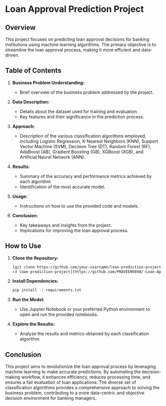 # Loan Approval Prediction Project

## Overview

This project focuses on predicting loan approval decisions for banking institutions using machine learning algorithms. The primary objective is to streamline the loan approval process, making it more efficient and data-driven.

## Table of Contents

1. **Business Problem Understanding:**
   - Brief overview of the business problem addressed by the project.

2. **Data Description:**
   - Details about the dataset used for training and evaluation.
   - Key features and their significance in the prediction process.

3. **Approach:**
   - Description of the various classification algorithms employed, including Logistic Regression, K-Nearest Neighbors (KNN), Support Vector Machine (SVM), Decision Tree (DT), Random Forest (RF), AdaBoost (AB), Gradient Boosting (GB), XGBoost (XGB), and Artificial Neural Network (ANN).

4. **Results:**
   - Summary of the accuracy and performance metrics achieved by each algorithm.
   - Identification of the most accurate model.

5. **Usage:**
   - Instructions on how to use the provided code and models.

6. **Conclusion:**
   - Key takeaways and insights from the project.
   - Implications for improving the loan approval process.

## How to Use

1. **Clone the Repository:**
   ```bash
   [git clone https://github.com/your-username/loan-prediction-project.git
   cd loan-prediction-project](https://github.com/PRAVEEN9898/-Loan-Approval-Prediction-Project---Classiication)
   ```

2. **Install Dependencies:**
   ```bash
   pip install -r requirements.txt

   ```

3. **Run the Model:**
   - Use Jupyter Notebook or your preferred Python environment to open and run the provided notebooks.

4. **Explore the Results:**
   - Analyze the results and metrics obtained by each classification algorithm.

## Conclusion

This project aims to revolutionize the loan approval process by leveraging machine learning to make accurate predictions. By automating the decision-making workflow, it enhances efficiency, reduces processing time, and ensures a fair evaluation of loan applications. The diverse set of classification algorithms provides a comprehensive approach to solving the business problem, contributing to a more data-centric and objective decision environment for banking managers.
